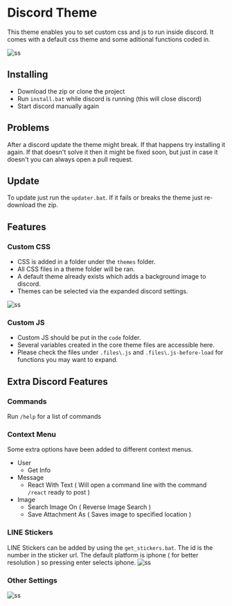# Discord Theme

This theme enables you to set custom css and js to run inside discord.
It comes with a default css theme and some aditional functions coded in.

![ss](https://i.imgur.com/m8s5iSj.png)

## Installing

* Download the zip or clone the project
* Run `install.bat` while discord is running (this will close discord)
* Start discord manually again

## Problems

After a discord update the theme might break. If that happens try installing it again.
If that doesn't solve it then it might be fixed soon, but just in case it doesn't you can always open a pull request.

## Update

To update just run the `updater.bat`. If it fails or breaks the theme just re-download the zip.

## Features

### Custom CSS
* CSS is added in a folder under the `themes` folder.
* All CSS files in a theme folder will be ran.
* A default theme already exists which adds a background image to discord.
* Themes can be selected via the expanded discord settings.

![ss](https://i.imgur.com/OgEWRIY.png)

### Custom JS
* Custom JS should be put in the `code` folder.
* Several variables created in the core theme files are accessible here.
* Please check the files under `.files\.js` and `.files\.js-before-load` for functions you may want to expand.

## Extra Discord Features

### Commands
Run `/help` for a list of commands

### Context Menu
Some extra options have been added to different context menus.
* User
  * Get Info
* Message
  * React With Text ( Will open a command line with the command `/react` ready to post )
* Image
  * Search Image On ( Reverse Image Search )
  * Save Attachment As ( Saves image to specified location )

### LINE Stickers

LINE Stickers can be added by using the `get_stickers.bat`.
The id is the number in the sticker url.
The default platform is iphone ( for better resolution ) so pressing enter selects iphone.
![ss](https://i.imgur.com/hv6wPqz.png)

### Other Settings

![ss](https://i.imgur.com/Q2Cc1Df.png)
